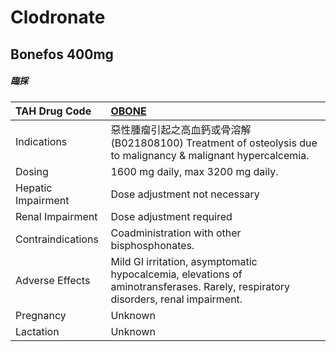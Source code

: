 # Clodronate

## Bonefos 400mg

##### 臨採

| TAH Drug Code      | [OBONE](https://www.tahsda.org.tw/drugs/hissearch.php?drug_code=OBONE)                                                           |
|:-------------------|:---------------------------------------------------------------------------------------------------------------------------------|
| Indications        | 惡性腫瘤引起之高血鈣或骨溶解(B021808100) Treatment of osteolysis due to malignancy & malignant hypercalcemia.                    |
| Dosing             | 1600 mg daily, max 3200 mg daily.                                                                                                |
| Hepatic Impairment | Dose adjustment not necessary                                                                                                    |
| Renal Impairment   | Dose adjustment required                                                                                                         |
| Contraindications  | Coadministration with other bisphosphonates.                                                                                     |
| Adverse Effects    | Mild GI irritation, asymptomatic hypocalcemia, elevations of aminotransferases. Rarely, respiratory disorders, renal impairment. |
| Pregnancy          | Unknown                                                                                                                          |
| Lactation          | Unknown                                                                                                                          |

